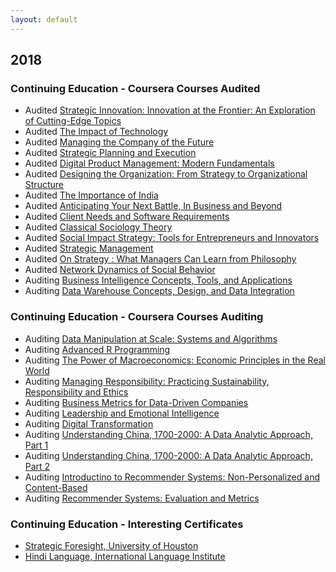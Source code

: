 ```yaml
---
layout: default
---
```


## 2018

### Continuing Education - Coursera Courses Audited
* Audited [Strategic Innovation: Innovation at the Frontier: An Exploration of Cutting-Edge Topics](https://www.coursera.org/learn/strategic-innovation-innovation-at-the-frontier)
* Audited [The Impact of Technology](https://www.coursera.org/learn/impact-of-technology)
* Audited [Managing the Company of the Future](https://www.coursera.org/learn/company-future-management)
* Audited [Strategic Planning and Execution](https://www.coursera.org/learn/uva-darden-strategic-planning-execution)
* Audited [Digital Product Management: Modern Fundamentals](https://www.coursera.org/learn/uva-darden-digital-product-management/)
* Audited [Designing the Organization: From Strategy to Organizational Structure](https://www.coursera.org/learn/designing-organization)
* Audited [The Importance of India](https://www.coursera.org/learn/passport-to-india)
* Audited [Anticipating Your Next Battle, In Business and Beyond](https://www.coursera.org/learn/anticipate/)
* Audited [Client Needs and Software Requirements](https://www.coursera.org/learn/client-needs-and-software-requirements)
* Audited [Classical Sociology Theory](https://www.coursera.org/learn/classical-sociological-theory)
* Audited [Social Impact Strategy: Tools for Entrepreneurs and Innovators](https://www.coursera.org/learn/social-impact)
* Audited [Strategic Management](https://www.coursera.org/learn/strategic-management)
* Audited [On Strategy : What Managers Can Learn from Philosophy](https://www.coursera.org/learn/management-philosophy)
* Audited [Network Dynamics of Social Behavior](https://www.coursera.org/learn/networkdynamics)
* Auditing [Business Intelligence Concepts, Tools, and Applications](https://www.coursera.org/learn/business-intelligence-tools)
* Auditing [Data Warehouse Concepts, Design, and Data Integration](https://www.coursera.org/learn/dwdesign)

### Continuing Education - Coursera Courses Auditing
* Auditing [Data Manipulation at Scale: Systems and Algorithms](https://www.coursera.org/learn/data-manipulation)
* Auditing [Advanced R Programming](https://www.coursera.org/learn/advanced-r)
* Auditing [The Power of Macroeconomics: Economic Principles in the Real World](https://www.coursera.org/learn/principles-of-macroeconomics)
* Auditing [Managing Responsibility: Practicing Sustainability, Responsibility and Ethics](https://www.coursera.org/learn/responsible-management)
* Auditing [Business Metrics for Data-Driven Companies](https://www.coursera.org/learn/analytics-business-metrics)
* Auditing [Leadership and Emotional Intelligence](https://www.coursera.org/learn/emotional-intelligence-in-leadership)
* Auditing [Digital Transformation](https://www.coursera.org/learn/bcg-uva-darden-digital-transformation)
* Auditing [Understanding China, 1700-2000: A Data Analytic Approach, Part 1](https://www.coursera.org/learn/understanding-china-history-part-1)
* Auditing [Understanding China, 1700-2000: A Data Analytic Approach, Part 2](https://www.coursera.org/learn/understanding-china-history-part-2)
* Auditing [Introductino to Recommender Systems: Non-Personalized and Content-Based](https://www.coursera.org/learn/recommender-systems-introduction)
* Auditing [Recommender Systems: Evaluation and Metrics](https://www.coursera.org/learn/recommender-metrics)


### Continuing Education - Interesting Certificates
* [Strategic Foresight, University of Houston](http://www.uh.edu/technology/departments/hdcs/certificates/fore/seminar/index.php#Content)
* [Hindi Language, International Language Institute](http://ilidc.com)








